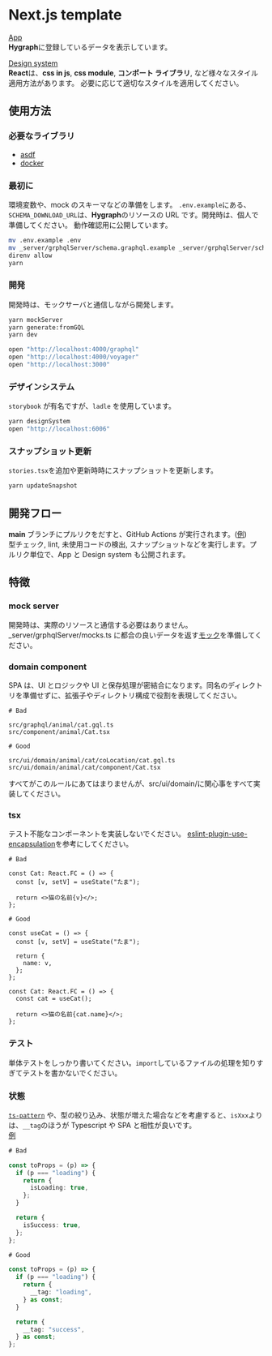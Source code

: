 # Next.js template

[App](https://next-js-tpl-app.vercel.app/)  
**Hygraph**に登録しているデータを表示しています。

[Design system](https://next-js-tpl.vercel.app/)  
**React**は、**css in js**, **css module**, **コンポート ライブラリ**, など様々なスタイル適用方法があります。
必要に応じて適切なスタイルを適用してください。

## 使用方法

### 必要なライブラリ

- [asdf](https://github.com/asdf-vm/asdf)
- [docker](https://docs.docker.com)

### 最初に

環境変数や、mock のスキーマなどの準備をします。
`.env.example`にある、`SCHEMA_DOWNLOAD_URL`は、**Hygraph**のリソースの URL です。開発時は、個人で準備してください。 動作確認用に公開しています。

```bash
mv .env.example .env
mv _server/grphqlServer/schema.graphql.example _server/grphqlServer/schema.graphql
direnv allow
yarn
```

### 開発

開発時は、モックサーバと通信しながら開発します。

```bash
yarn mockServer
yarn generate:fromGQL
yarn dev

open "http://localhost:4000/graphql"
open "http://localhost:4000/voyager"
open "http://localhost:3000"
```

### デザインシステム

`storybook` が有名ですが、`ladle` を使用しています。

```bash
yarn designSystem
open "http://localhost:6006"
```

### スナップショット更新

`stories.tsx`を追加や更新時時にスナップショットを更新します。

```bash
yarn updateSnapshot
```

## 開発フロー

**main** ブランチにプルリクをだすと、GitHub Actions が実行されます。([例](https://github.com/akira-toriyama/next.js-tpl/pull/883))  
型チェック, lint, 未使用コードの検出, スナップショットなどを実行します。プルリク単位で、App と Design system も公開されます。

## 特徴

### mock server

開発時は、実際のリソースと通信する必要はありません。\_server/grphqlServer/mocks.ts に都合の良いデータを返す[モック](https://www.the-guild.dev/graphql/tools/docs/mocking)を準備してください。

### domain component

SPA は、UI とロジックや UI と保存処理が密結合になります。同名のディレクトリを準備せずに、拡張子やディレクトリ構成で役割を表現してください。

```
# Bad

src/graphql/animal/cat.gql.ts
src/component/animal/Cat.tsx
```

```
# Good

src/ui/domain/animal/cat/coLocation/cat.gql.ts
src/ui/domain/animal/cat/component/Cat.tsx
```

すべてがこのルールにあてはまりませんが、src/ui/domain/に関心事をすべて実装してください。

### tsx

テスト不能なコンポーネントを実装しないでください。
[eslint-plugin-use-encapsulation](https://github.com/kyleshevlin/eslint-plugin-use-encapsulation)を参考にしてください。

```tsx
# Bad

const Cat: React.FC = () => {
  const [v, setV] = useState("たま");

  return <>猫の名前{v}</>;
};
```

```tsx
# Good

const useCat = () => {
  const [v, setV] = useState("たま");

  return {
    name: v,
  };
};

const Cat: React.FC = () => {
  const cat = useCat();

  return <>猫の名前{cat.name}</>;
};
```

### テスト

単体テストをしっかり書いてください。`import`しているファイルの処理を知りすぎてテストを書かないでください。

### 状態

[`ts-pattern`](https://github.com/gvergnaud/ts-pattern) や、型の絞り込み、状態が増えた場合などを考慮すると、`isXxx`よりは、`__tag`のほうが Typescript や SPA と相性が良いです。  
[例](https://www.typescriptlang.org/play?ssl=32&ssc=1&pln=33&pc=1#code/C4TwDgpgBAQghgEwAoCcD2YDOUC8UDeAUFFAJaYAyaipAdgOYBcUARmmgDYRy0DcxZTAGUArgGMxETJmZtO3PgIRxgcZpmAo69KAB8otERw78Avv0Ji0tDa0QAxWrigAKMM3jJ0WAJS4AfAQCpABmrmAAdORUNAx+RCQkAPRJJAAqABYQKNCYGWhGCAZowKzQyqoRAsmpMCKlGloMegZGHNVQkRVw-IlQKVAAegD8AqaEwWFuUcLiktLxHQOZ2bn5hWVQ3VV9A3UNmtothsYdXSo9S6kjY4TmE6CQUADi7F4Y2DgC+gl9UAD6-1UTCgACIONQENpQb0-t1mCcTB1xiQfh0SIDgcxQZg5lJMDD0VsLupDgxYSR7pZrLZ6G9HM43MxXmh3r4AkESKFwhFMXAdDhBWCIbF6KDFrtUt1BK1Tn1zqoKf1rqNKRMuVNInyBUKcXjpOLOYkBtLyFBGtozhFukqBjc1fcgA)

```ts
# Bad

const toProps = (p) => {
  if (p === "loading") {
    return {
      isLoading: true,
    };
  }

  return {
    isSuccess: true,
  };
};
```

```ts
# Good

const toProps = (p) => {
  if (p === "loading") {
    return {
      __tag: "loading",
    } as const;
  }

  return {
    __tag: "success",
  } as const;
};
```
